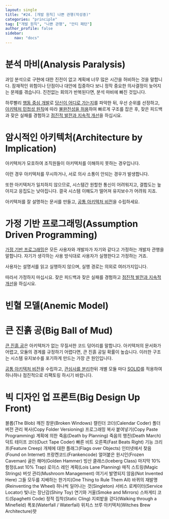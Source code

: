 ```yaml
---
layout: single
title: "#24. [개발 원칙] 나쁜 관행(작성중)"
categories: "principle"
tag: ["개발 원칙", "나쁜 관행", "안티 패턴"]
author_profile: false
sidebar: 
    nav: "docs"
---
```


# 분석 마비(Analysis Paralysis)

과잉 분석으로 구현에 대한 진전이 없고 계획에 너무 많은 시간을 허비하는 것을 말합니다. 잠재적인 위험이나 단점이나 대안에 집중하다 보니 정작 중요한 의사결정이 늦어지는 문제를 겪습니다. 진전없는 회의가 반복된다면, 분석 마비에 빠진 것입니다.

하루빨리 [행동 중심 개발](https://tango1202.github.io/principle/principle-practices/#%EC%A2%8B%EC%9D%80-%ED%8C%80-%ED%96%89%EB%8F%99-%EC%A4%91%EC%8B%AC-%EA%B0%9C%EB%B0%9Cbehavior-driven-development)로 [당신이 어디로 가는지](https://tango1202.github.io/principle/principle-practices/#%EC%A2%8B%EC%9D%80-%EC%BD%94%EB%93%9C-%EB%8B%B9%EC%8B%A0%EC%9D%B4-%EC%96%B4%EB%94%94%EB%A1%9C-%EA%B0%80%EB%8A%94%EC%A7%80-%EC%95%84%EB%8A%94%EA%B0%80know-where-you-are-going)를 파악한 뒤, 우선 순위를 선정하고, [아키텍처 민첩성 원칙](https://tango1202.github.io/principle/principle-architectural-agility/)에 따라 [불완전성을 허용](https://tango1202.github.io/principle/principle-tolerance-for-imperfection/)하여 빠르게 구조를 잡은 후, 잦은 피드백과 잦은 실패를 경험하고 [점진적 발전과 지속적 개선](https://tango1202.github.io/principle/principle-practices/#%EC%A2%8B%EC%9D%80-%EC%BD%94%EB%93%9C-%EC%A0%90%EC%A7%84%EC%A0%81-%EB%B0%9C%EC%A0%84%EA%B3%BC-%EC%A7%80%EC%86%8D%EC%A0%81-%EA%B0%9C%EC%84%A0incremental-progress-continuous-improvement)을 하십시요.

# 암시적인 아키텍처(Architecture by Implication)

아키텍처가 모호하여 조직원들이 아키텍처를 이해하지 못하는 경우입니다.

이런 경우 아키텍처를 무시하거나, 서로 의사 소통이 안되는 경우가 발생합니다. 

또한 아키텍처가 일치하지 않으므로, 시스템간 원할한 통신이 어려워지고, 결합도는 높아지고 응집도는 낮아집니다. 결국 시스템 이해도가 떨어져 유지보수가 어려워 지죠.

아키텍처를 잘 설명하는 문서를 만들고, [공통 아키텍처 비전](https://tango1202.github.io/principle/principle-practices/#%EC%A2%8B%EC%9D%80-%EC%BD%94%EB%93%9C-%EA%B3%B5%ED%86%B5-%EC%95%84%ED%82%A4%ED%85%8D%EC%B2%98-%EB%B9%84%EC%A0%84common-architectural-vision)을 수립하세요.

# 가정 기반 프로그래밍(Assumption Driven Programming)

[가정 기반 프로그래밍](??)은 모든 사용자와 개발자가 자기와 같다고 가정하는 개발자 관행을 말합니다. 자기가 생각하는 사용 방식대로 사용자가 실행한다고 가정하는 거죠.

사용자는 설명서를 읽고 실행하지 않으며, 실행 경로는 의외로 여러가지입니다. 

따라서 가정하지 마십시요. 잦은 피드백과 잦은 실패를 경험하고 [점진적 발전과 지속적 개선](https://tango1202.github.io/principle/principle-practices/#%EC%A2%8B%EC%9D%80-%EC%BD%94%EB%93%9C-%EC%A0%90%EC%A7%84%EC%A0%81-%EB%B0%9C%EC%A0%84%EA%B3%BC-%EC%A7%80%EC%86%8D%EC%A0%81-%EA%B0%9C%EC%84%A0incremental-progress-continuous-improvement)을 하십시요. 


# 빈혈 모델(Anemic Model)

# 큰 진흙 공(Big Ball of Mud)

[큰 진흙 공](??)은 아키텍처가 없는 무질서한 코드 덩어리를 말합니다. 아키텍처의 문서화가 어렵고, 모듈의 경계를 규정하기 어렵다면, 큰 진흙 공일 확률이 높습니다. 이러한 구조는 시스템 유지보수를 포기하게 만드는 가장 큰 원인입니다.

[공통 아키텍처 비전](https://tango1202.github.io/principle/principle-practices/#%EC%A2%8B%EC%9D%80-%EC%BD%94%EB%93%9C-%EA%B3%B5%ED%86%B5-%EC%95%84%ED%82%A4%ED%85%8D%EC%B2%98-%EB%B9%84%EC%A0%84common-architectural-vision)을 수립하고, [관심사를 분리](https://tango1202.github.io/principle/principle-separation-of-concerns/)한뒤 개별 모듈 마다 [SOLID](https://tango1202.github.io/principle/principle-solid/)를 적용하여 하나하나 점진적으로 리팩토링 하시기 바랍니다.

# 빅 디자인 업 프론트(Big Design Up Front)

블롭(The Blob)
깨진 창문(Broken Windows)
캘린더 코더(Calendar Coder)
폴더 버전 관리 복사(Copy Folder Versioning)
프로그래밍 복사 붙여넣기(Copy Paste Programming)
계획에 의한 죽음(Death by Planning)
죽음의 행진(Death March)
덕트 테이프 코더(Duct Tape Coder)
빠른 비트 오른쪽(Fast Beats Right)
기능 크리프(Feature Creep)
개체에 대한 플래그(Flags over Objects)
인터넷에서 찾음(Found on Internet)
프랑켄코드(Frankencode)
얼어붙은 원시인(Frozen Caveman)
골든 해머(Golden Hammer)
빙산 클래스(Iceberg Class)
마지막 10% 함정(Last 10% Trap)
로이스 레인 계획(Lois Lane Planning)
매직 스트링(Magic Strings)
버섯 관리(Mushroom Management)
여기서 발명되지 않음(Not Invented Here)
그들 모두를 지배하는 한가지(One Thing to Rule Them All)
바퀴의 재발명(Reinventing the Wheel)
하나씩 일어나는 것(Singleton)
서비스 로케이터(Service Locator)
빛나는 장난감(Shiny Toy)
연기와 거울(Smoke and Mirrors)
스파게티 코드(Spaghetti Code)
정적 집착(Static Cling)
지뢰밭을 걷다(Walking through a Minefield)
폭포(Waterfall / Waterfail)
위치스 브루 아키텍처(Witches Brew Architecture)햣
